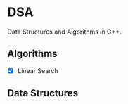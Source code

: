 # DSA
Data Structures and Algorithms in C++.

## Algorithms
- [x] Linear Search

## Data Structures
